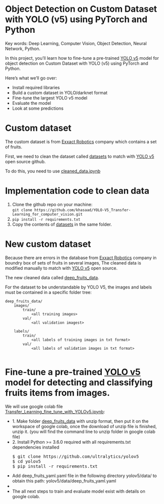 # Object Detection on Custom Dataset with YOLO (v5) using PyTorch and Python

Key words: Deep Learning, Computer Vision, Object Detection, Neural Network, Python.

In this project, you’ll learn how to fine-tune a pre-trained <a href='https://github.com/ultralytics/yolov5'>YOLO v5</a> model for object detection on Custom Dataset with YOLO (v5) using PyTorch and Python.

Here’s what we’ll go over:

<ul>
<li>Install required libraries</li>
<li>Build a custom dataset in YOLO/darknet format</li>
<li>Fine-tune the largest YOLO v5 model</li>
<li>Evaluate the model</li>
<li>Look at some predictions</li>
</ul>

# Custom dataset

<p>The custom dataset is from <a href='https://exxact-robotics.com/'>Exxact Robotics</a> company which contains a set of fruits.</p>

<p>First, we need to clean the dataset called <a href='https://github.com/khasaad/YOLO-V5_Transfer-Learning_for_computer_vision/tree/main/datasets'>datasets</a> to match with <a href='https://github.com/ultralytics/yolov5'>YOLO v5</a> open source github.</p> 
<p>To do this, you need to use <a href='https://github.com/khasaad/YOLO-V5_Transfer-Learning_for_computer_vision/blob/main/cleaned_data.ipynb'>cleaned_data.ipynb</a></p>

# Implementation code to clean data

<ol>
  <li>Clone the github repo on your machine:<br><code>git clone https://github.com/khasaad/YOLO-V5_Transfer-Learning_for_computer_vision.git</code></li>
  <li><code>pip install -r requirements.txt</code></li>
  <li>Copy the contents of <a href='https://github.com/khasaad/YOLO-V5_Transfer-Learning_for_computer_vision/tree/main/datasets'>datasets</a> in the same folder.</li>
</ol>

# New custom dataset
<p>Because there are errors in the database from <a href='https://exxact-robotics.com/'>Exxact Robotics</a> company in boundry box of sets of fruits in several images, The cleaned data is modified manually to match with <a href='https://github.com/ultralytics/yolov5'>YOLO v5</a> open source. </p>

<p>The new cleaned data called <a href='https://github.com/khasaad/YOLO-V5_Transfer-Learning_for_computer_vision/tree/main/deep_fruits_data'>deep_fruits_data</a>.</p>

<p>For the dataset to be understandable by YOLO V5, the images and labels must be contained in a specific folder tree:</p>

<pre><code>deep_fruits_data/
    images/
        train/
            &lt;all training images&gt;
        val/
            &lt;all validation imagest&gt;
 
    labels/
        train/
            &lt;all labels of training images in txt format&gt;
        val/
            &lt;all labels of validation images in txt format&gt;

</code></pre>

# Fine-tune a pre-trained <a href='https://github.com/ultralytics/yolov5'>YOLO v5</a> model for detecting and classifying fruits items from images.

<p>We will use google colab file <a href='https://github.com/khasaad/YOLO-V5_Transfer-Learning_for_computer_vision/blob/main/Transfer_Learning_fine_tune_with_YOLOv5.ipynb'>Transfer_Learning_fine_tune_with_YOLOv5.ipynb</a>:</p>
<ul>
<li>1. Make folder <a href='https://github.com/khasaad/YOLO-V5_Transfer-Learning_for_computer_vision/tree/main/deep_fruits_data'>deep_fruits_data</a> with unzip format, then put it on the workspace of google colab, once the download of unzip file is finished, unzip it. (you will find the command line to unzip folder in google colab file)</li>
<li>2. Install Python >= 3.6.0 required with all requirements.txt dependencies installed</li>
<pre>$ git clone https://github.com/ultralytics/yolov5
$ <span class="pl-c1">cd</span> yolov5
$ pip install -r requirements.txt</pre>
<li>Add deep_fruits_yaml.yaml file in the following directory yolov5/data/ to obtain this path: yolov5/data/deep_fruits_yaml.yaml<li>
<li>The all next steps to train and evaluate model exist with details on google colab.</li>  
</ul>
